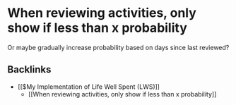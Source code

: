 # When reviewing activities, only show if less than x probability
Or maybe gradually increase probability based on days since last reviewed?

## Backlinks
* [[$My Implementation of Life Well Spent (LWS)]]
	* [[When reviewing activities, only show if less than x probability]]

<!-- #p1 -->

<!-- {BearID:52824B03-E442-4DFB-AA02-249151509A61-15261-000027D7780384F9} -->

